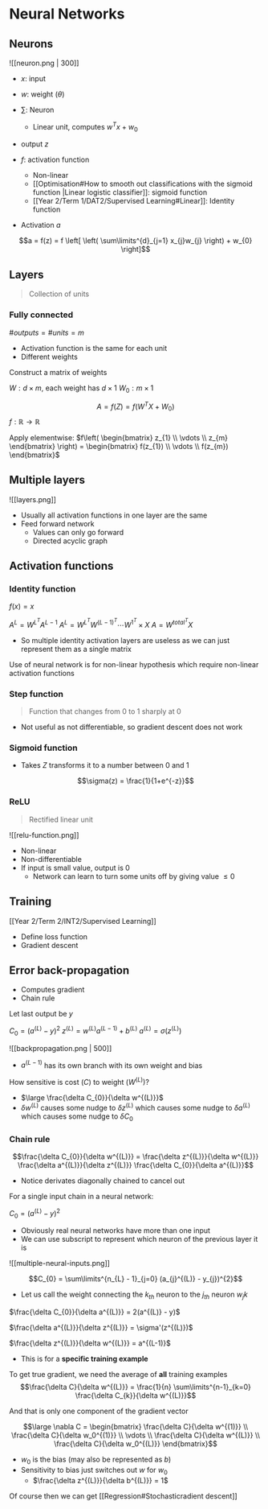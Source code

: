 # Neural Networks

## Neurons

![[neuron.png | 300]]


- $x$: input
- $w$: weight ($\theta$)
- $\sum$: Neuron
	- Linear unit, computes $w^{T}x + w_{0}$
- output $z$
- $f$: activation function
	- Non-linear
	- [[Optimisation#How to smooth out classifications with the sigmoid function |Linear logistic classifier]]: sigmoid function
	- [[Year 2/Term 1/DAT2/Supervised Learning#Linear]]: Identity function
	
-  Activation $a$

$$a = f(z) = f \left[ \left( \sum\limits^{d}_{j=1} x_{j}w_{j} \right) + w_{0} \right]$$

## Layers

> Collection of units

### Fully connected

$\#outputs = \#units = m$

- Activation function is the same for each unit
- Different weights

Construct a matrix of weights

$W: d \times m$, each weight has $d \times 1$
$W_{0}: m \times 1$

$$A = f(Z) = f(W^{T}X + W_{0})$$
$f: \mathbb{R} \rightarrow \mathbb{R}$

Apply elementwise: $f\left( \begin{bmatrix} z_{1} \\ \vdots \\ z_{m} \end{bmatrix} \right) = \begin{bmatrix} f(z_{1}) \\ \vdots \\ f(z_{m}) \end{bmatrix}$ 

## Multiple layers

![[layers.png]]

- Usually all activation functions in one layer are the same
- Feed forward network
	- Values can only go forward
	- Directed acyclic graph

## Activation functions

### Identity function

$f(x) = x$

$A^{L} = W^{L^{T}}A^{L-1}$
$A^{L}= W^{L^{T}}W^{(L-1)^{T}} \cdots W^{1^{T}} \times X$
$A=W^{total^T}X$

- So multiple identity activation layers are useless as we can just represent them as a single matrix

Use of neural network is for non-linear hypothesis which require non-linear activation functions

### Step function

> Function that changes from 0 to 1 sharply at 0

- Not useful as not differentiable, so gradient descent does not work

### Sigmoid function

- Takes $Z$ transforms it to a number between 0 and 1

$$\sigma(z) = \frac{1}{1+e^{-z}}$$

### ReLU

> Rectified linear unit

![[relu-function.png]]

- Non-linear
- Non-differentiable
- If input is small value, output is 0
	- Network can learn to turn some units off by giving value $\leq 0$

## Training

[[Year 2/Term 2/INT2/Supervised Learning]]

- Define loss function
- Gradient descent

## Error back-propagation
- Computes gradient
- Chain rule

Let last output be $y$

$C_{0} = (a^{(L)} - y)^{2}$
$z^{(L)} = w^{(L)}a^{(L-1)}+b^{(L)}$
$a^{(L)} = \sigma(z^{(L)})$

![[backpropagation.png | 500]]

- $a^{(L-1)}$ has its own branch with its own weight and bias

How sensitive is cost ($C$) to weight ($W^{(L)}$)?

- $\large \frac{\delta C_{0}}{\delta w^{(L)}}$
- $\delta w^{(L)}$ causes some nudge to $\delta z^{(L)}$ which causes some nudge to $\delta a^{(L)}$ which causes some nudge to $\delta C_{0}$

### Chain rule

$$\frac{\delta C_{0}}{\delta w^{(L)}} = \frac{\delta z^{(L)}}{\delta w^{(L)}} \frac{\delta a^{(L)}}{\delta z^{(L)}} \frac{\delta C_{0}}{\delta a^{(L)}}$$

- Notice derivates diagonally chained to cancel out

For a single input chain in a neural network:

$C_{0} = (a^{(L)} - y)^{2}$

- Obviously real neural networks have more than one input
- We can use subscript to represent which neuron of the previous layer it is

![[multiple-neural-inputs.png]]

$$C_{0} = \sum\limits^{n_{L} - 1}_{j=0} (a_{j}^{(L)} - y_{j})^{2}$$

- Let us call the weight connecting the $k_{th}$ neuron to the $j_{th}$ neuron $w_jk$


$\frac{\delta C_{0}}{\delta a^{(L)}} = 2(a^{(L)} - y)$

$\frac{\delta a^{(L)}}{\delta z^{(L)}} = \sigma'(z^{(L)})$

$\frac{\delta z^{(L)}}{\delta w^{(L)}} = a^{(L-1)}$

- This is for a **specific training example**

To get true gradient, we need the average of **all** training examples
$$\frac{\delta C}{\delta w^{(L)}} = \frac{1}{n} \sum\limits^{n-1}_{k=0} \frac{\delta C_{k}}{\delta w^{(L)}}$$

And that is only one component of the gradient vector

$$\large \nabla C = \begin{bmatrix} \frac{\delta C}{\delta w^{(1)}} \\ \frac{\delta C}{\delta w_0^{(1)}} \\ \vdots \\ \frac{\delta C}{\delta w^{(L)}} \\ \frac{\delta C}{\delta w_0^{(L)}} \end{bmatrix}$$
- $w_0$ is the bias (may also be represented as $b$)
- Sensitivity to bias just switches out $w$ for $w_0$
	- $\frac{\delta z^{(L)}}{\delta b^{(L)}} = 1$

Of course then we can get [[Regression#Stochasticradient descent]]